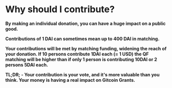 # Why should I contribute?

**By making an individual donation, you can have a huge impact on a public good.** 

**Contributions of 1 DAI can sometimes mean up to 400 DAI in matching.**

**Your contributions will be met by matching funding, widening the reach of your donation. If 10 persons contribute 1DAI each \(= 1 USD\) the QF matching will be higher than if only 1 person is contributing 10DAI or 2 persons 5DAI each.**

**TL;DR; - Your contribution is your vote, and it's more valuable than you think. Your money is having a real impact on Gitcoin Grants.**

